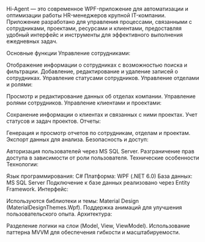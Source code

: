 Hi-Agent — это современное WPF-приложение для автоматизации и оптимизации работы HR-менеджеров крупной IT-компании. Приложение разработано для управления процессами, связанными с сотрудниками, проектами, ресурсами и клиентами, предоставляя удобный интерфейс и инструменты для эффективного выполнения ежедневных задач.

Основные функции
Управление сотрудниками:

Отображение информации о сотрудниках с возможностью поиска и фильтрации.
Добавление, редактирование и удаление записей о сотрудниках.
Управление статусами сотрудников.
Управление отделами и ролями:

Просмотр и редактирование данных об отделах компании.
Управление ролями сотрудников.
Управление клиентами и проектами:

Сохранение информации о клиентах и связанных с ними проектах.
Учет статусов и задач проектов.
Отчеты:

Генерация и просмотр отчетов по сотрудникам, отделам и проектам.
Экспорт данных для анализа.
Безопасность и доступ:

Авторизация пользователей через MS SQL Server.
Разграничение прав доступа в зависимости от роли пользователя.
Технические особенности
Технологии:

Язык программирования: C#
Платформа: WPF (.NET 6.0)
База данных: MS SQL Server
Подключение к базе данных реализовано через Entity Framework.
Интерфейс:

Используются библиотеки и темы: Material Design (MaterialDesignThemes.Wpf).
Поддержка анимаций для улучшения пользовательского опыта.
Архитектура:

Разделение логики на слои (Model, View, ViewModel).
Использование паттерна MVVM для обеспечения гибкости и масштабируемости.
